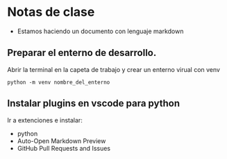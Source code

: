 # Notas de clase 
* Estamos haciendo un documento con lenguaje markdown 

## Preparar el enterno de desarrollo. 
Abrir la terminal en la capeta de trabajo y crear un enterno virual con venv
```
python -m venv nombre_del_enterno 
```


## Instalar plugins en vscode para python
Ir a extenciones e instalar: 
- python
- Auto-Open Markdown Preview
- GitHub Pull Requests and Issues


### 